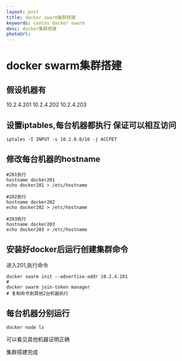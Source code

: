 ```yaml
---
layout: post
title: docker swarm集群搭建
keywords: centos docker swarm
desc: docker集群搭建
photoUrl:
---
```


# docker swarm集群搭建

## 假设机器有
10.2.4.201 10.2.4.202 10.2.4.203

## 设置iptables,每台机器都执行 保证可以相互访问

```shell
iptales -I INPUT -s 10.2.0.0/16 -j ACCPET
```

## 修改每台机器的hostname
```shell
#201执行
hostname docker201
echo docker201 > /etc/hostname

#202执行
hostname docker202
echo docker202 > /etc/hostname

#203执行
hostname docker203
echo docker203 > /etc/hostname
```

## 安装好docker后运行创建集群命令
进入201,执行命令
```shell
docker swarm init --advertise-addr 10.2.4.201
#
docker swarm join-token manager
# 复制命令到其他2台机器执行
```

## 每台机器分别运行
```shell
docker node ls
```
可以看见其他机器证明正确

集群搭建完成
